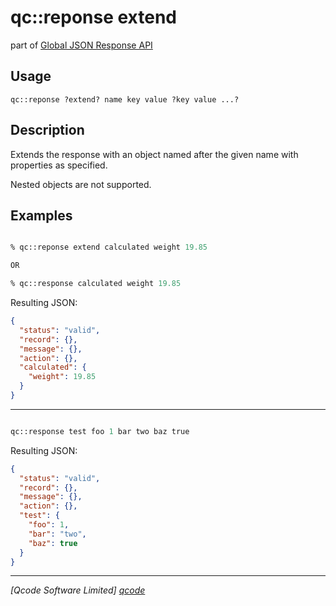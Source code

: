 qc::reponse extend
===========

part of [Global JSON Response API](../response_api.md)

Usage
-----
`qc::reponse ?extend? name key value ?key value ...?`

Description
-----------
Extends the response with an object named after the given name with properties as specified.

Nested objects are not supported.

Examples
--------
```tcl

% qc::reponse extend calculated weight 19.85

OR

% qc::response calculated weight 19.85

```

Resulting JSON:

```JSON
{
  "status": "valid",
  "record": {},
  "message": {},
  "action": {},
  "calculated": {
    "weight": 19.85
  }
}

```

-----


```tcl

qc::response test foo 1 bar two baz true

```

Resulting JSON:

```JSON
{
  "status": "valid",
  "record": {},
  "message": {},
  "action": {},
  "test": {
    "foo": 1,
    "bar": "two",
    "baz": true
  }
}

```

----------------------------------
*[Qcode Software Limited] [qcode]*

[qcode]: http://www.qcode.co.uk "Qcode Software"
[global JSON response]: ../global-json-response.md